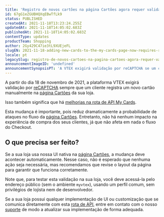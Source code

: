 ```yaml
---
title: 'Registro de novos cartões na página Cartões agora requer validação reCAPTCHA'
id: 67gG1eZGUBHQXqEBwTfLk9
status: PUBLISHED
createdAt: 2021-11-18T13:23:24.255Z
updatedAt: 2021-11-18T14:05:02.683Z
publishedAt: 2021-11-18T14:05:02.683Z
contentType: updates
productTeam: Shopping
author: 2Gy429C47ie3tL9XUEjeFL
slugEN: 2021-11-18-adding-new-cards-to-the-my-cards-page-now-requires-recaptcha-validation
locale: pt
legacySlug: registro-de-novos-cartoes-na-pagina-cartoes-agora-requer-validacao-recaptcha
announcementImageID: 'undefined'
announcementSynopsisPT: 'A VTEX exigirá validação por reCAPTCHA se um cliente registra um novo cartão manualmente na página Cartões da sua loja.'
---
```


A partir do dia 18 de novembro de 2021, a plataforma VTEX exigirá validação por [reCAPTCHA](https://developers.google.com/recaptcha/docs/display) sempre que um cliente registra um novo cartão manualmente na [página Cartões](https://help.vtex.com/pt/tutorial/como-funciona-a-minha-conta--2BQ3GiqhqGJTXsWVuio3Xh#cartoes) da sua loja.

Isso também significa que há [melhorias na rota de API My Cards](https://developers.vtex.com/vtex-developer-docs/changelog/improvements-my-cards-api-endpoint).

Esta mudança é importante, pois reduz dramaticamente a probabilidade de ataques no fluxo da [página Cartões](https://help.vtex.com/pt/tutorial/como-funciona-a-minha-conta--2BQ3GiqhqGJTXsWVuio3Xh#cartoes). Entretanto, não há nenhum impacto na experiência de compra dos seus clientes, já que não afeta em nada o fluxo do Checkout.

## O que precisa ser feito?

Se a sua loja usa nossa UI nativa na [página Cartões](https://help.vtex.com/pt/tutorial/como-funciona-a-minha-conta--2BQ3GiqhqGJTXsWVuio3Xh#cartoes), a mudança deve acontecer automaticamente. Nesse caso, não é esperado que nenhuma ação seja necessária, mas recomendamos que revise o layout da página para garantir que funciona corretamente.

Note que, para testar esta validação na sua loja, você deve acessá-la pelo endereço público (sem o ambiente `myvtex`), usando um perfil comum, sem privilégios de lojista nem de desenvolvedor.

Se a sua loja possui qualquer implementação de UI ou customização que se comunica diretamente com esta [rota de API](https://developers.vtex.com/vtex-developer-docs/changelog/improvements-my-cards-api-endpoint), entre em contato com o nosso [suporte](https://help.vtex.com/pt/support) de modo a atualizar sua implementação de forma adequada.

